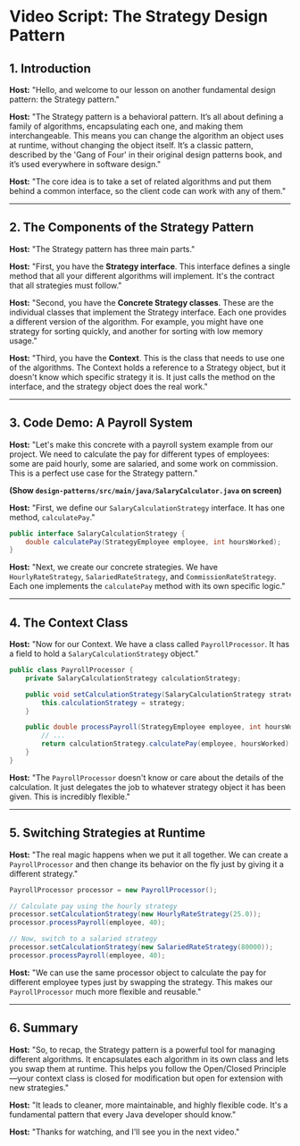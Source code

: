 
# Video Script: The Strategy Design Pattern

## 1. Introduction

**Host:** "Hello, and welcome to our lesson on another fundamental design pattern: the Strategy pattern."

**Host:** "The Strategy pattern is a behavioral pattern. It’s all about defining a family of algorithms, encapsulating each one, and making them interchangeable. This means you can change the algorithm an object uses at runtime, without changing the object itself. It’s a classic pattern, described by the 'Gang of Four' in their original design patterns book, and it’s used everywhere in software design."

**Host:** "The core idea is to take a set of related algorithms and put them behind a common interface, so the client code can work with any of them."

---

## 2. The Components of the Strategy Pattern

**Host:** "The Strategy pattern has three main parts."

**Host:** "First, you have the **Strategy interface**. This interface defines a single method that all your different algorithms will implement. It's the contract that all strategies must follow."

**Host:** "Second, you have the **Concrete Strategy classes**. These are the individual classes that implement the Strategy interface. Each one provides a different version of the algorithm. For example, you might have one strategy for sorting quickly, and another for sorting with low memory usage."

**Host:** "Third, you have the **Context**. This is the class that needs to use one of the algorithms. The Context holds a reference to a Strategy object, but it doesn't know which specific strategy it is. It just calls the method on the interface, and the strategy object does the real work."

---

## 3. Code Demo: A Payroll System

**Host:** "Let's make this concrete with a payroll system example from our project. We need to calculate the pay for different types of employees: some are paid hourly, some are salaried, and some work on commission. This is a perfect use case for the Strategy pattern."

**(Show `design-patterns/src/main/java/SalaryCalculator.java` on screen)**

**Host:** "First, we define our `SalaryCalculationStrategy` interface. It has one method, `calculatePay`."

```java
public interface SalaryCalculationStrategy {
    double calculatePay(StrategyEmployee employee, int hoursWorked);
}
```

**Host:** "Next, we create our concrete strategies. We have `HourlyRateStrategy`, `SalariedRateStrategy`, and `CommissionRateStrategy`. Each one implements the `calculatePay` method with its own specific logic."

---

## 4. The Context Class

**Host:** "Now for our Context. We have a class called `PayrollProcessor`. It has a field to hold a `SalaryCalculationStrategy` object."

```java
public class PayrollProcessor {
    private SalaryCalculationStrategy calculationStrategy;

    public void setCalculationStrategy(SalaryCalculationStrategy strategy) {
        this.calculationStrategy = strategy;
    }

    public double processPayroll(StrategyEmployee employee, int hoursWorked) {
        // ...
        return calculationStrategy.calculatePay(employee, hoursWorked);
    }
}
```

**Host:** "The `PayrollProcessor` doesn't know or care about the details of the calculation. It just delegates the job to whatever strategy object it has been given. This is incredibly flexible."

---

## 5. Switching Strategies at Runtime

**Host:** "The real magic happens when we put it all together. We can create a `PayrollProcessor` and then change its behavior on the fly just by giving it a different strategy."

```java
PayrollProcessor processor = new PayrollProcessor();

// Calculate pay using the hourly strategy
processor.setCalculationStrategy(new HourlyRateStrategy(25.0));
processor.processPayroll(employee, 40);

// Now, switch to a salaried strategy
processor.setCalculationStrategy(new SalariedRateStrategy(80000));
processor.processPayroll(employee, 40);
```

**Host:** "We can use the same processor object to calculate the pay for different employee types just by swapping the strategy. This makes our `PayrollProcessor` much more flexible and reusable."

---

## 6. Summary

**Host:** "So, to recap, the Strategy pattern is a powerful tool for managing different algorithms. It encapsulates each algorithm in its own class and lets you swap them at runtime. This helps you follow the Open/Closed Principle—your context class is closed for modification but open for extension with new strategies."

**Host:** "It leads to cleaner, more maintainable, and highly flexible code. It's a fundamental pattern that every Java developer should know."

**Host:** "Thanks for watching, and I'll see you in the next video."
